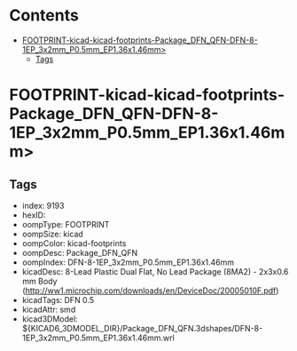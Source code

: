 



Contents
========

* [FOOTPRINT-kicad-kicad-footprints-Package_DFN_QFN-DFN-8-1EP_3x2mm_P0.5mm_EP1.36x1.46mm>](#footprint-kicad-kicad-footprints-package_dfn_qfn-dfn-8-1ep_3x2mm_p05mm_ep136x146mm)
	* [Tags](#tags)

# FOOTPRINT-kicad-kicad-footprints-Package_DFN_QFN-DFN-8-1EP_3x2mm_P0.5mm_EP1.36x1.46mm>

## Tags

- index: 9193
- hexID: 
- oompType: FOOTPRINT
- oompSize: kicad
- oompColor: kicad-footprints
- oompDesc: Package_DFN_QFN
- oompIndex: DFN-8-1EP_3x2mm_P0.5mm_EP1.36x1.46mm
- kicadDesc: 8-Lead Plastic Dual Flat, No Lead Package (8MA2) - 2x3x0.6 mm Body (http://ww1.microchip.com/downloads/en/DeviceDoc/20005010F.pdf)
- kicadTags: DFN 0.5
- kicadAttr: smd
- kicad3DModel: ${KICAD6_3DMODEL_DIR}/Package_DFN_QFN.3dshapes/DFN-8-1EP_3x2mm_P0.5mm_EP1.36x1.46mm.wrl
